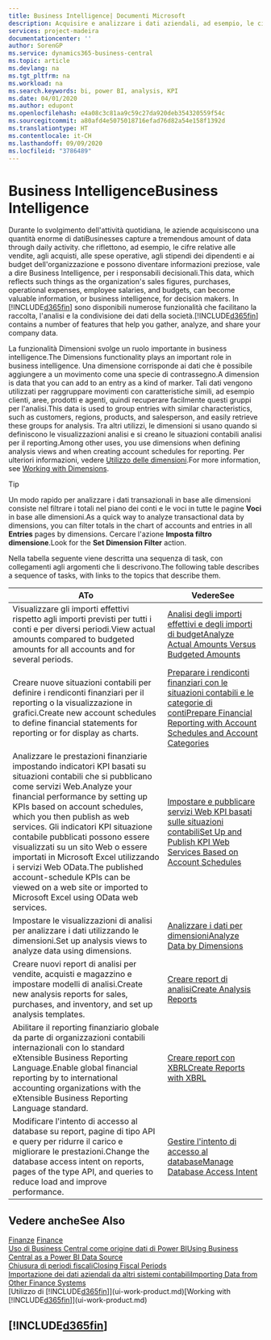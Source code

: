 ```yaml
---
title: Business Intelligence| Documenti Microsoft
description: Acquisire e analizzare i dati aziendali, ad esempio, le cifre relative alle vendite, agli acquisti, alle spese operative, agli stipendi dei dipendenti e ai budget che possono diventare informazioni preziose, vale a dire Business Intelligence, per prendere le decisioni.
services: project-madeira
documentationcenter: ''
author: SorenGP
ms.service: dynamics365-business-central
ms.topic: article
ms.devlang: na
ms.tgt_pltfrm: na
ms.workload: na
ms.search.keywords: bi, power BI, analysis, KPI
ms.date: 04/01/2020
ms.author: edupont
ms.openlocfilehash: e4a08c3c81aa9c59c27da920deb354320559f54c
ms.sourcegitcommit: a80afd4e5075018716efad76d82a54e158f1392d
ms.translationtype: HT
ms.contentlocale: it-CH
ms.lasthandoff: 09/09/2020
ms.locfileid: "3786489"
---
```

# <a name="business-intelligence"></a><span data-ttu-id="b7400-103">Business Intelligence</span><span class="sxs-lookup"><span data-stu-id="b7400-103">Business Intelligence</span></span>
<span data-ttu-id="b7400-104">Durante lo svolgimento dell'attività quotidiana, le aziende acquisiscono una quantità enorme di dati</span><span class="sxs-lookup"><span data-stu-id="b7400-104">Businesses capture a tremendous amount of data through daily activity.</span></span> <span data-ttu-id="b7400-105">che riflettono, ad esempio, le cifre relative alle vendite, agli acquisti, alle spese operative, agli stipendi dei dipendenti e ai budget dell'organizzazione e possono diventare informazioni preziose, vale a dire Business Intelligence, per i responsabili decisionali.</span><span class="sxs-lookup"><span data-stu-id="b7400-105">This data, which reflects such things as the organization's sales figures, purchases, operational expenses, employee salaries, and budgets, can become valuable information, or business intelligence, for decision makers.</span></span> <span data-ttu-id="b7400-106">In [!INCLUDE[d365fin](includes/d365fin_md.md)] sono disponibili numerose funzionalità che facilitano la raccolta, l'analisi e la condivisione dei dati della società.</span><span class="sxs-lookup"><span data-stu-id="b7400-106">[!INCLUDE[d365fin](includes/d365fin_md.md)] contains a number of features that help you gather, analyze, and share your company data.</span></span>

<span data-ttu-id="b7400-107">La funzionalità Dimensioni svolge un ruolo importante in business intelligence.</span><span class="sxs-lookup"><span data-stu-id="b7400-107">The Dimensions functionality plays an important role in business intelligence.</span></span> <span data-ttu-id="b7400-108">Una dimensione corrisponde ai dati che è possibile aggiungere a un movimento come una specie di contrassegno.</span><span class="sxs-lookup"><span data-stu-id="b7400-108">A dimension is data that you can add to an entry as a kind of marker.</span></span> <span data-ttu-id="b7400-109">Tali dati vengono utilizzati per raggruppare movimenti con caratteristiche simili, ad esempio clienti, aree, prodotti e agenti, quindi recuperare facilmente questi gruppi per l'analisi.</span><span class="sxs-lookup"><span data-stu-id="b7400-109">This data is used to group entries with similar characteristics, such as customers, regions, products, and salesperson, and easily retrieve these groups for analysis.</span></span> <span data-ttu-id="b7400-110">Tra altri utilizzi, le dimensioni si usano quando si definiscono le visualizzazioni analisi e si creano le situazioni contabili analisi per il reporting.</span><span class="sxs-lookup"><span data-stu-id="b7400-110">Among other uses, you use dimensions  when defining analysis views and when creating account schedules for reporting.</span></span> <span data-ttu-id="b7400-111">Per ulteriori informazioni, vedere [Utilizzo delle dimensioni](finance-dimensions.md).</span><span class="sxs-lookup"><span data-stu-id="b7400-111">For more information, see [Working with Dimensions](finance-dimensions.md).</span></span>

> [!TIP]
> <span data-ttu-id="b7400-112">Un modo rapido per analizzare i dati transazionali in base alle dimensioni consiste nel filtrare i totali nel piano dei conti e le voci in tutte le pagine **Voci** in base alle dimensioni.</span><span class="sxs-lookup"><span data-stu-id="b7400-112">As a quick way to analyze transactional data by dimensions, you can filter totals in the chart of accounts and entries in all **Entries** pages by dimensions.</span></span> <span data-ttu-id="b7400-113">Cercare l'azione **Imposta filtro dimensione**.</span><span class="sxs-lookup"><span data-stu-id="b7400-113">Look for the **Set Dimension Filter** action.</span></span>  

<span data-ttu-id="b7400-114">Nella tabella seguente viene descritta una sequenza di task, con collegamenti agli argomenti che li descrivono.</span><span class="sxs-lookup"><span data-stu-id="b7400-114">The following table describes a sequence of tasks, with links to the topics that describe them.</span></span>  

| <span data-ttu-id="b7400-115">A</span><span class="sxs-lookup"><span data-stu-id="b7400-115">To</span></span> | <span data-ttu-id="b7400-116">Vedere</span><span class="sxs-lookup"><span data-stu-id="b7400-116">See</span></span> |
| --- | --- |
|<span data-ttu-id="b7400-117">Visualizzare gli importi effettivi rispetto agli importi previsti per tutti i conti e per diversi periodi.</span><span class="sxs-lookup"><span data-stu-id="b7400-117">View actual amounts compared to budgeted amounts for all accounts and for several periods.</span></span>|[<span data-ttu-id="b7400-118">Analisi degli importi effettivi e degli importi di budget</span><span class="sxs-lookup"><span data-stu-id="b7400-118">Analyze Actual Amounts Versus Budgeted Amounts</span></span>](bi-how-analyze-actual-versus-budget.md)|
|<span data-ttu-id="b7400-119">Creare nuove situazioni contabili per definire i rendiconti finanziari per il reporting o la visualizzazione in grafici.</span><span class="sxs-lookup"><span data-stu-id="b7400-119">Create new account schedules to define financial statements for reporting or for display as charts.</span></span>|[<span data-ttu-id="b7400-120">Preparare i rendiconti finanziari con le situazioni contabili e le categorie di conti</span><span class="sxs-lookup"><span data-stu-id="b7400-120">Prepare Financial Reporting with Account Schedules and Account Categories</span></span>](bi-how-work-account-schedule.md)|
|<span data-ttu-id="b7400-121">Analizzare le prestazioni finanziarie impostando indicatori KPI basati su situazioni contabili che si pubblicano come servizi Web.</span><span class="sxs-lookup"><span data-stu-id="b7400-121">Analyze your financial performance by setting up KPIs based on account schedules, which you then publish as web services.</span></span> <span data-ttu-id="b7400-122">Gli indicatori KPI situazione contabile pubblicati possono essere visualizzati su un sito Web o essere importati in Microsoft Excel utilizzando i servizi Web OData.</span><span class="sxs-lookup"><span data-stu-id="b7400-122">The published account-schedule KPIs can be viewed on a web site or imported to Microsoft Excel using OData web services.</span></span>|[<span data-ttu-id="b7400-123">Impostare e pubblicare servizi Web KPI basati sulle situazioni contabili</span><span class="sxs-lookup"><span data-stu-id="b7400-123">Set Up and Publish KPI Web Services Based on Account Schedules</span></span>](bi-how-to-set-up-and-publish-kpi-web-services-based-on-account-schedules.md)|
|<span data-ttu-id="b7400-124">Impostare le visualizzazioni di analisi per analizzare i dati utilizzando le dimensioni.</span><span class="sxs-lookup"><span data-stu-id="b7400-124">Set up analysis views to analyze data using dimensions.</span></span>|[<span data-ttu-id="b7400-125">Analizzare i dati per dimensioni</span><span class="sxs-lookup"><span data-stu-id="b7400-125">Analyze Data by Dimensions</span></span>](bi-how-analyze-data-dimension.md)|
|<span data-ttu-id="b7400-126">Creare nuovi report di analisi per vendite, acquisti e magazzino e impostare modelli di analisi.</span><span class="sxs-lookup"><span data-stu-id="b7400-126">Create new analysis reports for sales, purchases, and inventory, and set up analysis templates.</span></span>|[<span data-ttu-id="b7400-127">Creare report di analisi</span><span class="sxs-lookup"><span data-stu-id="b7400-127">Create Analysis Reports</span></span>](bi-how-create-analysis-views-reports.md)|
|<span data-ttu-id="b7400-128">Abilitare il reporting finanziario globale da parte di organizzazioni contabili internazionali con lo standard eXtensible Business Reporting Language.</span><span class="sxs-lookup"><span data-stu-id="b7400-128">Enable global financial reporting by to international accounting organizations with the eXtensible Business Reporting Language standard.</span></span>|[<span data-ttu-id="b7400-129">Creare report con XBRL</span><span class="sxs-lookup"><span data-stu-id="b7400-129">Create Reports with XBRL</span></span>](bi-create-reports-with-xbrl.md)|
|<span data-ttu-id="b7400-130">Modificare l'intento di accesso al database su report, pagine di tipo API e query per ridurre il carico e migliorare le prestazioni.</span><span class="sxs-lookup"><span data-stu-id="b7400-130">Change the database access intent on reports, pages of the type API, and queries to reduce load and improve performance.</span></span>|[<span data-ttu-id="b7400-131">Gestire l'intento di accesso al database</span><span class="sxs-lookup"><span data-stu-id="b7400-131">Manage Database Access Intent</span></span>](admin-data-access-intent.md)|

## <a name="see-also"></a><span data-ttu-id="b7400-132">Vedere anche</span><span class="sxs-lookup"><span data-stu-id="b7400-132">See Also</span></span>
<span data-ttu-id="b7400-133">[Finanze](finance.md)  </span><span class="sxs-lookup"><span data-stu-id="b7400-133">[Finance](finance.md)  </span></span>  
[<span data-ttu-id="b7400-134">Uso di Business Central come origine dati di Power BI</span><span class="sxs-lookup"><span data-stu-id="b7400-134">Using Business Central as a Power BI Data Source</span></span>](across-how-use-financials-data-source-powerbi.md)  
[<span data-ttu-id="b7400-135">Chiusura di periodi fiscali</span><span class="sxs-lookup"><span data-stu-id="b7400-135">Closing Fiscal Periods</span></span>](year-close-years-periods.md)  
[<span data-ttu-id="b7400-136">Importazione dei dati aziendali da altri sistemi contabili</span><span class="sxs-lookup"><span data-stu-id="b7400-136">Importing Data from Other Finance Systems</span></span>](across-import-data-configuration-packages.md)  
<span data-ttu-id="b7400-137">[Utilizzo di [!INCLUDE[d365fin](includes/d365fin_md.md)]](ui-work-product.md)</span><span class="sxs-lookup"><span data-stu-id="b7400-137">[Working with [!INCLUDE[d365fin](includes/d365fin_md.md)]](ui-work-product.md)</span></span>

## [!INCLUDE[d365fin](includes/free_trial_md.md)]  
